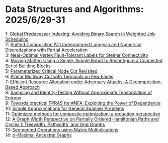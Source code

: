 # Data Structures and Algorithms: 2025/6/29-31  
1: [Global Predecessor Indexing: Avoiding Binary Search in Weighted Job Scheduling](https://doi.org/10.48550/arXiv.2506.22922)  
2: [Shifted Composition IV: Underdamped Langevin and Numerical Discretizations with Partial Acceleration](https://doi.org/10.48550/arXiv.2506.23062)  
3: [Near-Optimal Vertex Fault-Tolerant Labels for Steiner Connectivity](https://doi.org/10.48550/arXiv.2506.23215)  
4: [Moving Matter: Using a Single, Simple Robot to Reconfigure a Connected Set of Building Blocks](https://doi.org/10.48550/arXiv.2506.23333)  
5: [Parameterized Critical Node Cut Revisited](https://doi.org/10.48550/arXiv.2506.23363)  
6: [Planar Multiway Cut with Terminals on Few Faces](https://doi.org/10.48550/arXiv.2506.23399)  
7: [Efficient Resource Allocation under Adversary Attacks: A Decomposition-Based Approach](https://doi.org/10.48550/arXiv.2506.23442)  
8: [Sampling and Identity-Testing Without Approximate Tensorization of Entropy](https://doi.org/10.48550/arXiv.2506.23456)  
9: [Towards practical FPRAS for #NFA: Exploiting the Power of Dependence](https://doi.org/10.48550/arXiv.2506.23561)  
10: [Simple Approximations for General Spanner Problems](https://doi.org/10.48550/arXiv.2506.23638)  
11: [Optimized methods for composite optimization: a reduction perspective](https://doi.org/10.48550/arXiv.2506.23756)  
12: [A Graph Width Perspective on Partially Ordered Hamiltonian Paths and Cycles I: Treewidth, Pathwidth, and Grid Graphs](https://doi.org/10.48550/arXiv.2506.23790)  
13: [Segmented Operations using Matrix Multiplications](https://doi.org/10.48550/arXiv.2506.23906)  
14: [$\sigma$-Maximal Ancestral Graphs](https://doi.org/10.48550/arXiv.2507.00093)  
